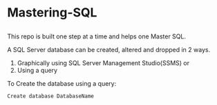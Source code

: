 # Mastering-SQL
##

This repo is built one step at a time and helps one Master SQL.

A SQL Server database can be created, altered and dropped in 2 ways.
1. Graphically using SQL Server Management Studio(SSMS) or
2. Using a query

To Create the database using a query:
```
Create database DatabaseName
```
